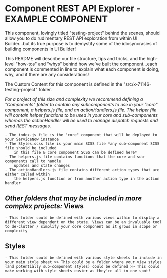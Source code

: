 Component REST API Explorer - EXAMPLE COMPONENT 
===============================================
This component, lovingly titled "testing-project" behind the scenes, should allow you to do rudimentary REST API exploration from within UI Builder...but its true purpose is to demystify some of the idiosyncrasies of building components in UI Builder! 

This README will describe our file structure, tips and tricks, and the high-level "how-tos" and "whys" behind how we've built the component...each component is commented in line to explain what each component is doing, why, and if there are any considerations!

The Custom Content for this component is defined in the "src/x-71146-testing-project" folder.

*For a project of this size and complexity we recommend defining a "Components" folder to contain any subcomponents to use in your "core" component, a helpers.js file, and an actionHandlers.js file. The helper file will contain helper functions to be used in your core and sub-components whereas the actionHandler will be used to manage dispatch requests and send REST messages.*

    - The index.js file is the "core" component that will be deployed to your ServiceNow instance
    - The Styles.scss file is your main SCSS file *any sub-component SCSS file should be included 
        in this file & core component SCSS can be defined here*
    - The helpers.js file contains functions that the core and sub-components call to handle 
        updates and state changes
    - The actionHandlers.js file contains different action types that are either called within 
        the helpers.js function or from another action type in the action handler

*Other folders that may be included in more complex projects:*
Views
-----    
    - This folder could be defined with various views within to display a different view dependent on the state. Views can be an invaluable tool to de-clutter / simplify your core component as it grows in scope or complexity
Styles
------
    - This folder could be defined with various style sheets to include in your main style sheet >> This could be a folder where your view styles (and potentially sub-component styles) could be defined >> This could make working with style sheets easier as they're all in one spot!